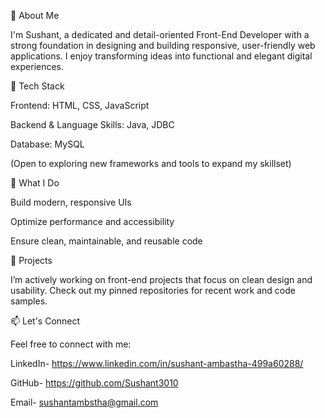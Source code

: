 👋 About Me

I'm Sushant, a dedicated and detail-oriented Front-End Developer with a strong foundation in designing and building responsive, user-friendly web applications. I enjoy transforming ideas into functional and elegant digital experiences.

🧰 Tech Stack

Frontend: HTML, CSS, JavaScript

Backend & Language Skills: Java, JDBC

Database: MySQL

(Open to exploring new frameworks and tools to expand my skillset)

💼 What I Do

Build modern, responsive UIs

Optimize performance and accessibility

Ensure clean, maintainable, and reusable code

📁 Projects

I’m actively working on front-end projects that focus on clean design and usability. Check out my pinned repositories for recent work and code samples.

📫 Let's Connect

Feel free to connect with me:

LinkedIn- https://www.linkedin.com/in/sushant-ambastha-499a60288/

GitHub- https://github.com/Sushant3010

Email- sushantambstha@gmail.com

